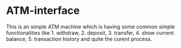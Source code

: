 # ATM-interface
This is an simple ATM machine which is having some common simple functionalities like 1. withdraw, 2. deposit, 3. transfer, 4. show current balance, 5. transaction history and quite the curent process.
